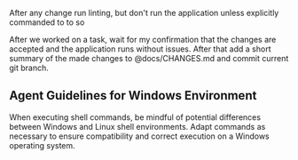 After any change run linting, but don't run the application unless explicitly commanded to to so

After we worked on a task, wait for my confirmation that the changes are accepted and the application runs without issues. After that add a short summary of the made changes to @docs/CHANGES.md and commit current git branch.

## Agent Guidelines for Windows Environment

When executing shell commands, be mindful of potential differences between Windows and Linux shell environments. Adapt commands as necessary to ensure compatibility and correct execution on a Windows operating system.